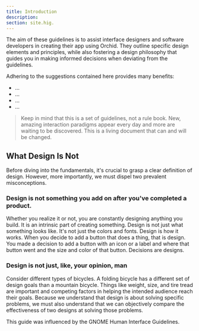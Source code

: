 ```yaml
---
title: Introduction 
description:
section: site.hig.
---
```


The aim of these guidelines is to assist interface designers and software developers in creating their app using Orchid.
They outline specific design elements and principles, while also fostering a design philosophy that guides you
in making informed decisions when deviating from the guidelines.


Adhering to the suggestions contained here provides many benefits:


- ...
- ...
- ...
- ...



> Keep in mind that this is a set of guidelines, not a rule book. 
New, amazing interaction paradigms appear every day and more are waiting to be discovered.
This is a living document that can and will be changed.


## What Design Is Not

Before diving into the fundamentals, it's crucial to grasp a clear definition of design. 
However, more importantly, we must dispel two prevalent misconceptions.

### Design is not something you add on after you've completed a product.

Whether you realize it or not, you are constantly designing anything you build. It is an intrinsic part of creating something.
Design is not just what something looks like. It's not just the colors and fonts. Design is how it works.
When you decide to add a button that does a thing, that is design. You made a decision to add a button with
an icon or a label and where that button went and the size and color of that button.
Decisions are designs.


### Design is not just, like, your opinion, man

Consider different types of bicycles. A folding bicycle has a different set of design goals than a mountain bicycle.
Things like weight, size, and tire tread are important and competing factors in helping the intended audience reach their goals.
Because we understand that design is about solving specific problems, we must also understand that we 
can objectively compare the effectiveness of two designs at solving those problems.


This guide was influenced by the GNOME Human Interface Guidelines.
